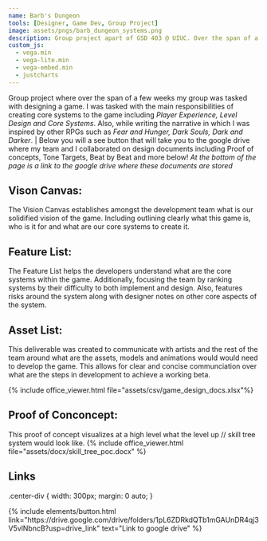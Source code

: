 ```yaml
---
name: Barb's Dungeon
tools: [Designer, Game Dev, Group Project]
image: assets/pngs/barb_dungeon_systems.png
description: Group project apart of GSD 403 @ UIUC. Over the span of a semester design different aspects of a game.
custom_js:
  - vega.min
  - vega-lite.min
  - vega-embed.min
  - justcharts
---
```



Group project where over the span of a few weeks my group was tasked with designing a game. I was tasked with the main responsibilities of creating core systems to the game including *Player Experience, Level Design and Core Systems*. Also, while writing the narrative in which I was inspired by other RPGs such as *Fear and Hunger, Dark Souls, Dark and Darker*. | Below you will a see button that will take you to the google drive where my team and I collaborated on design documents including Proof of concepts, Tone Targets, Beat by Beat and more below! *At the bottom of the page is a link to the google drive where these documents are stored*

## Vison Canvas: 
The Vision Canvas establishes amongst the development team what is our solidified vision of the game. Including outlining clearly what this game is, who is  it for and what are our core systems to create it. 

## Feature List: 
The Feature List helps the developers understand what are the core systems within the game. Additionally, focusing the team by ranking systems by their difficulty to both implement and design. Also, features risks around the system along with designer notes on other core aspects of the system.

## Asset List: 
This deliverable was created to communicate with artists and the rest of the team around what are the assets, models and animations would would need to develop the game. This allows for clear and concise communciation over what are the steps in development to achieve a working beta.

{% include office_viewer.html file="assets/csv/game_design_docs.xlsx"%}


## Proof of Conconcept: 
This proof of concept visualizes at a high level what the level up // skill tree system would look like.
{% include office_viewer.html file="assets/docx/skill_tree_poc.docx" %}




## Links

.center-div {
  width: 300px;
  margin: 0 auto;
}
<div class="center-div">
{% include elements/button.html link="https://drive.google.com/drive/folders/1pL6ZDRkdQTb1mGAUnDR4qj3V5vlNbncB?usp=drive_link" text="Link to google drive" %}
</div>